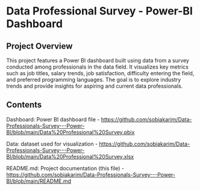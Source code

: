 # Data Professional Survey - Power-BI Dashboard

## Project Overview
This project features a Power BI dashboard built using data from a survey conducted among professionals in the data field. It visualizes key metrics such as job titles, salary trends, job satisfaction, difficulty entering the field, and preferred programming languages. The goal is to explore industry trends and provide insights for aspiring and current data professionals.

## Contents
Dashboard: Power BI dashboard file - https://github.com/sobiakarim/Data-Professionals-Survey---Power-BI/blob/main/Data%20Professional%20Survey.pbix

Data: dataset used for visualization - https://github.com/sobiakarim/Data-Professionals-Survey---Power-BI/blob/main/Data%20Professional%20Survey.xlsx

README.md: Project documentation (this file) - https://github.com/sobiakarim/Data-Professionals-Survey---Power-BI/blob/main/README.md

